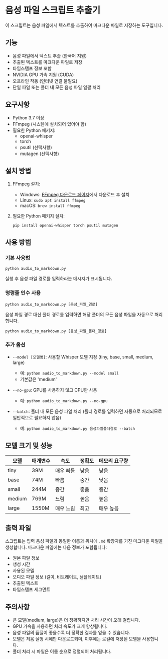 # 음성 파일 스크립트 추출기

이 스크립트는 음성 파일에서 텍스트를 추출하여 마크다운 파일로 저장하는 도구입니다.

## 기능

- 음성 파일에서 텍스트 추출 (한국어 지원)
- 추출된 텍스트를 마크다운 파일로 저장
- 타임스탬프 정보 포함
- NVIDIA GPU 가속 지원 (CUDA)
- 오프라인 작동 (인터넷 연결 불필요)
- 단일 파일 또는 폴더 내 모든 음성 파일 일괄 처리

## 요구사항

- Python 3.7 이상
- FFmpeg (시스템에 설치되어 있어야 함)
- 필요한 Python 패키지:
  - openai-whisper
  - torch
  - psutil (선택사항)
  - mutagen (선택사항)

## 설치 방법

1. FFmpeg 설치:
   - Windows: [FFmpeg 다운로드 페이지](https://ffmpeg.org/download.html)에서 다운로드 후 설치
   - Linux: `sudo apt install ffmpeg`
   - macOS: `brew install ffmpeg`

2. 필요한 Python 패키지 설치:
   ```
   pip install openai-whisper torch psutil mutagen
   ```

## 사용 방법

### 기본 사용법

```
python audio_to_markdown.py
```

실행 후 음성 파일 경로를 입력하라는 메시지가 표시됩니다.

### 명령줄 인수 사용

```
python audio_to_markdown.py [음성_파일_경로]
```

음성 파일 경로 대신 폴더 경로를 입력하면 해당 폴더의 모든 음성 파일을 자동으로 처리합니다.

```
python audio_to_markdown.py [음성_파일_폴더_경로]
```

### 추가 옵션

- `--model [모델명]`: 사용할 Whisper 모델 지정 (tiny, base, small, medium, large)
  - 예: `python audio_to_markdown.py --model small`
  - 기본값은 'medium'

- `--no-gpu`: GPU를 사용하지 않고 CPU만 사용
  - 예: `python audio_to_markdown.py --no-gpu`

- `--batch`: 폴더 내 모든 음성 파일 처리 (폴더 경로를 입력하면 자동으로 처리되므로 일반적으로 필요하지 않음)
  - 예: `python audio_to_markdown.py 음성파일폴더경로 --batch`

## 모델 크기 및 성능

| 모델 | 매개변수 | 속도 | 정확도 | 메모리 요구량 |
|------|---------|------|--------|------------|
| tiny | 39M | 매우 빠름 | 낮음 | 낮음 |
| base | 74M | 빠름 | 중간 | 낮음 |
| small | 244M | 중간 | 좋음 | 중간 |
| medium | 769M | 느림 | 높음 | 높음 |
| large | 1550M | 매우 느림 | 최고 | 매우 높음 |

## 출력 파일

스크립트는 입력 음성 파일과 동일한 이름과 위치에 `.md` 확장자를 가진 마크다운 파일을 생성합니다.
마크다운 파일에는 다음 정보가 포함됩니다:

- 원본 파일 정보
- 생성 시간
- 사용된 모델
- 오디오 파일 정보 (길이, 비트레이트, 샘플레이트)
- 추출된 텍스트
- 타임스탬프 세그먼트

## 주의사항

- 큰 모델(medium, large)은 더 정확하지만 처리 시간이 오래 걸립니다.
- GPU 가속을 사용하면 처리 속도가 크게 향상됩니다.
- 음성 파일의 품질이 좋을수록 더 정확한 결과를 얻을 수 있습니다.
- 모델은 처음 실행 시에만 다운로드되며, 이후에는 로컬에 저장된 모델을 사용합니다.
- 폴더 처리 시 파일은 이름 순으로 정렬되어 처리됩니다.
